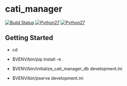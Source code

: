 cati_manager
============
[![Build Status](https://travis-ci.org/sapetnioc/cati_manager.svg?branch=master)](https://travis-ci.org/sapetnioc/cati_manager)
[![Python27](https://img.shields.io/badge/python-2.7-blue.svg)](https://travis-ci.org/sapetnioc/cati_manager)
[![Python27](https://img.shields.io/badge/python-2.7-blue.svg)](https://travis-ci.org/sapetnioc/cati_manager)

<!--.. |Python35| image:: https://img.shields.io/badge/python-3.5-blue.svg
.. _Python35: https://badge.fury.io/py/scikit-learn-->


Getting Started
---------------

- cd <directory containing this file>

- $VENV/bin/pip install -e .

- $VENV/bin/initialize_cati_manager_db development.ini

- $VENV/bin/pserve development.ini

